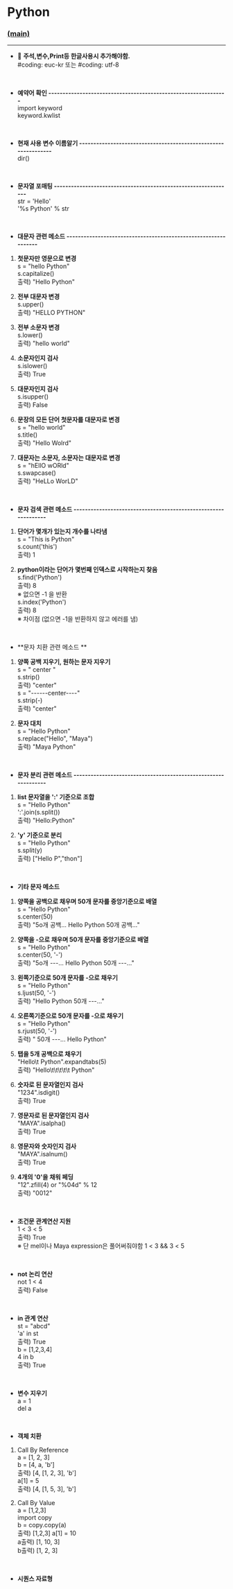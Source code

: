 # Python
### [(main)](/readme.md) 
* * *
- :large_blue_diamond: **주석,변수,Print등 한글사용시 추가해야함.**  
#coding: euc-kr  또는 #coding: utf-8    
<br>  
  
- **예약어 확인 ---------------------------------------------------------------**  
import keyword  
keyword.kwlist  
<br>  
  
- **현재 사용 변수 이름알기 ---------------------------------------------------------------**  
dir()  
<br>  
  
- **문자열 포매팅 ---------------------------------------------------------------**  
str = 'Hello'  
'%s Python' % str  
<br>  
  
- **대문자 관련 메소드 ---------------------------------------------------------------**  
1. **첫문자만 영문으로 변경**  
s = "hello Python"  
s.capitalize()  
출력) "Hello Python"  
    
2. **전부 대문자 변경**  
s.upper()  
출력) "HELLO PYTHON"  
    
3. **전부 소문자 변경**  
s.lower()  
출력) "hello world"  
  
4. **소문자인지 검사**  
s.islower()  
출력) True  
  
5. **대문자인지 검사**  
s.isupper()  
출력) False  
  
6. **문장의 모든 단어 첫문자를 대문자로 변경**  
s = "hello world"  
s.title()  
출력) "Hello Wolrd"  
  
7. **대문자는 소문자, 소문자는 대문자로 변경**  
s = "hEllO wORld"  
s.swapcase()  
출력) "HeLLo WorLD"  
<br>  
  
- **문자 검색 관련 메소드 ---------------------------------------------------------------**  
1. **단어가 몇개가 있는지 개수를 나타냄**  
s = "This is Python"  
s.count('this')  
출력) 1  
  
2. **python이라는 단어가 몇번째 인덱스로 시작하는지 찾음**  
s.find('Python')  
출력) 8  
※ 없으면 -1 을 반환  
s.index('Python')  
출력) 8  
※ 차이점 (없으면 -1을 반환하지 않고 에러를 냄)  
<br>  
  
 - **문자 치환 관련 메소드 **  
1. **양쪽 공백 지우기, 원하는 문자 지우기**  
s = " center "  
s.strip()  
출력) "center"  
s = "------center----"  
s.strip(-)  
출력) "center"  

2. **문자 대치**  
s = "Hello Python"  
s.replace("Hello", "Maya")  
출력) "Maya Python"  
<br>  
  
- **문자 분리 관련 메소드 ---------------------------------------------------------------**  
1. **list 문자열을 ':' 기준으로 조합**  
s = "Hello Python"  
':'.join(s.split())  
출력) "Hello:Python"  

2. **'y' 기준으로 분리**  
s = "Hello Python"  
s.split(y)  
출력) ["Hello P","thon"]  
<br>  
  
- **기타 문자 메소드**  
1. **양쪽을 공백으로 채우며 50개 문자를 중앙기준으로 배열**  
s = "Hello Python"  
s.center(50)  
출력) "5o개 공백... Hello Python 50개 공백..."  

2. **양쪽을 -으로 채우며 50개 문자를 중앙기준으로 배열**  
s = "Hello Python"  
s.center(50, '-')  
출력) "5o개 ---... Hello Python 50개 ---..."  
  
3. **왼쪽기준으로 50개 문자를 -으로 채우기**  
s = "Hello Python"  
s.ljust(50, '-')  
출력) "Hello Python 50개 ---..."  

4. **오른쪽기준으로 50개 문자를 -으로 채우기**  
s = "Hello Python"  
s.rjust(50, '-')  
출력) " 50개 ---... Hello Python"  
  
5. **탭을 5개 공백으로 채우기**  
"Hello\t Python".expandtabs(5)   
출력) "Hello\t\t\t\t\t Python"  

6. **숫자로 된 문자열인지 검사**  
"1234".isdigit()  
출력) True  
  
7. **영문자로 된 문자열인지 검사**  
"MAYA".isalpha()  
출력) True  
  
8. **영문자와 숫자인지 검사**  
"MAYA".isalnum()  
출력) True  
  
9. **4개의 '0'을 채워 페딩**  
"12".zfill(4) or "%04d" % 12  
출력) "0012"  
<br>  
  
- **조건문 관계연산 지원**  
1 < 3 < 5  
출력) True  
※ 단 mel이나 Maya expression은 풀어써줘야함 1 < 3 && 3 < 5  
<br>  
  
- **not 논리 연산**  
not 1 < 4  
출력) False  
<br>  
  
- **in 관계 연산**  
st = "abcd"  
'a' in st  
출력) True  
b = [1,2,3,4]  
4 in b  
출력) True  
<br>  
  
- **변수 지우기**  
a = 1  
del a  
<br>  
  
- **객체 치환**  
1. Call By Reference  
a = [1, 2, 3]  
b = [4, a, 'b']  
출력) [4, [1, 2, 3], 'b']  
a[1] = 5  
출력) [4, [1, 5, 3], 'b']  

2. Call By Value  
a = [1,2,3]  
import copy  
b = copy.copy(a)  
출력) [1,2,3] 
a[1] = 10  
a출력) [1, 10, 3]  
b출력) [1, 2, 3]  
<br>  
   
- **시퀀스 자료형**  

